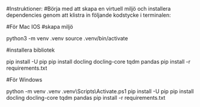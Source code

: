 #Instruktioner:
#Börja med att skapa en virtuell miljö och installera dependencies genom att klistra in följande kodstycke i terminalen:


#För Mac IOS
#skapa miljö

python3 -m venv .venv
source .venv/bin/activate

#installera bibliotek

pip install -U pip
pip install docling docling-core tqdm pandas
pip install -r requirements.txt

#För Windows

python -m venv .venv
.venv\Scripts\Activate.ps1
pip install -U pip
pip install docling docling-core tqdm pandas
pip install -r requirements.txt
